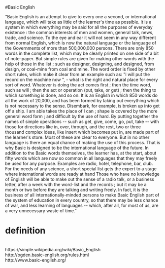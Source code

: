#Basic English

"Basic English is an attempt to give to every one a second, or international language, which will take as little of the learner's time as possible. 
    It is a system in which everything may be said for all the purposes of everyday existence : the common interests of men and women, general talk, news, trade, and science. 
    To the eye and ear it will not seem in any way different from normal English, which is now the natural language or the language of the Governments of more than 500,000,000 persons. 
    There are only 850 words in the complete list, which may be clearly printed on one side of a bit of note-paper. But simple rules are given for making other words with the help of those in the list ; such as designer, designing, and designed, from design, or coal-mine from coal and mine. 
    The word order is fixed by other short rules, which make it clear from an example such as: "I will put the record on the machine now ", - what is the right and natural place for every sort of word. 
    Whatever is doing the act comes first ; then the time word, such as will ; then the act or operation (put, take, or get) ; then the thing to which something is done, and so on. 
    It is an English in which 850 words do all the work of 20,000, and has been formed by taking out everything which is not necessary to the sense. Disembark, for example, is broken up into get off a ship. I am able takes the place of I can ; shape is covered by the more general word form ; and difficult by the use of hard. 
    By putting together the names of simple operations -- such as get, give, come, go, put, take -- with those for directions like in, over, through, and the rest, two or three thousand complex ideas, like insert which becomes put in, are made part of the learner's store. 
    Most of these are clear to everyone. But in no other language is there an equal chance of making the use of this process. That is why Basic is designed to be the international language of the future. 
    In addition to the Basic words themselves, the learner has, at the start, about fifty words which are now so common in all languages that they may freely be used for any purpose. Examples are radio, hotel, telephone, bar, club. 
    For the needs of any science, a short special list gets the expert to a stage where international words are ready at hand 
    Those who have no knowledge of English will be able to make out the sense of a radio talk, or a business letter, after a week with the word-list and the records ; but it may be a month or two before they are talking and writing freely. 
    In fact, it is the business of all internationally-minded persons to make Basic English part of the system of education in every country, so that there may be less chance of war, and less learning of languages -- which, after all, for most of us, are a very unnecessary waste of time."


# definition
<br>
https://simple.wikipedia.org/wiki/Basic_English
<br>
http://ogden.basic-english.org/rules.html
<br>
http://www.basic-english.org/
